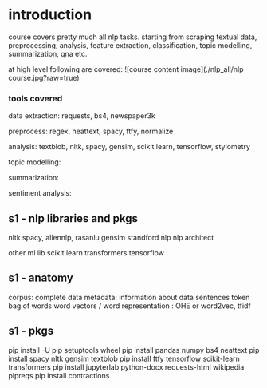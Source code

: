 # introduction
course covers pretty much all nlp tasks. starting from scraping textual data, preprocessing, analysis, feature extraction, classification, topic modelling, summarization, qna etc.

at high level following are covered:
![course content image](./nlp_all/nlp course.jpg?raw=true)


### tools covered
data extraction: requests, bs4, newspaper3k

preprocess: regex, neattext, spacy, ftfy, normalize

analysis: textblob, nltk, spacy, gensim, scikit learn, tensorflow, stylometry

topic modelling:

summarization:

sentiment analysis: 

## s1 - nlp libraries and pkgs
nltk
spacy, allennlp, rasanlu
gensim
standford nlp
nlp architect

other ml lib
scikit learn
transformers
tensorflow

## s1 - anatomy
corpus: complete data
metadata: information about data
sentences
token
bag of words
word vectors / word representation : OHE or word2vec, tfidf

## s1 - pkgs
pip install -U pip setuptools wheel
pip install pandas numpy bs4 neattext 
pip install spacy nltk gensim textblob 
pip install ftfy tensorflow scikit-learn transformers
pip install jupyterlab python-docx requests-html wikipedia pipreqs
pip install contractions